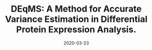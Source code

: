 ---
link: https://doi.org/10.1074/mcp.TIR119.001646
journal: Molecular and Cellular Proteomics
title: "DEqMS: A Method for Accurate Variance Estimation in Differential Protein Expression Analysis."
date: 2020-03-23
authors: Zhu, Y., Orre, L.M., Zhou Tran, Y., Mermelekas, G., Johansson, H.J., Malyutina, A., Anders, S., Lehtiö, J.
---